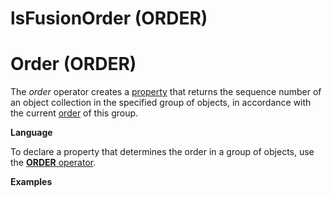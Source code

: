 # lsFusionOrder (ORDER)

# Order (ORDER)

The *order* operator creates a [property](Properties.md) that returns the sequence number of an object collection in the specified group of objects, in accordance with the current [order](Form-structure_1573069.html#Formstructure-sort) of this group.

**Language**

To declare a property that determines the order in a group of objects, use the [**ORDER** operator](Object_group_operator.md).

**Examples**


